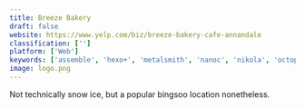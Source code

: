 ```yaml
---
title: Breeze Bakery
draft: false 
website: https://www.yelp.com/biz/breeze-bakery-cafe-annandale
classification: ['']
platform: ['Web']
keywords: ['assemble', 'hexo+', 'metalsmith', 'nanoc', 'nikola', 'octopress', 'roots', 'webhook', 'wintersmith']
image: logo.png
---
```

Not technically snow ice, but a popular bingsoo location nonetheless.